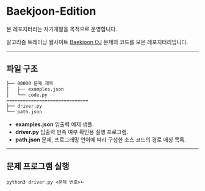 # Baekjoon-Edition

본 레포지터리는 자기개발을 목적으로 운영합니다.

알고리즘 트레이닝 웹사이트 [Baekjoon OJ](https://www.acmicpc.net/) 문제의 코드를 모은 레포지터리입니다.

***

## 파일 구조

```bash
├── 00000 문제 제목
│   ├── examples.json
│   └── code.py
==============================  
├── driver.py
└── path.json
```
* **examples.json** 입출력 예제 샘플.
* **driver.py** 입출력 만족 여부 확인용 실행 프로그램.
* **path.json** 문제, 프로그래밍 언어에 따라 구성한 소스 코드의 경로 매칭 목록.

***

## 문제 프로그램 실행
```
python3 driver.py <문제 번호>ㄴ
```